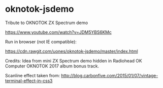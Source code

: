 # oknotok-jsdemo
Tribute to OKNOTOK ZX Spectrum demo

https://www.youtube.com/watch?v=JDM5YBS6KMc

Run in browser (not IE compatible):

https://cdn.rawgit.com/uones/oknotok-jsdemo/master/index.html

Credits:
Idea from mini ZX Spectrum demo hidden in Radiohead OK Computer OKNOTOK 2017 album bonus track.

Scanline effect taken from: http://blog.carbonfive.com/2015/01/07/vintage-terminal-effect-in-css3

